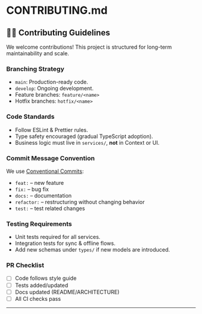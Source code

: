 
# CONTRIBUTING.md

## 👩‍💻 Contributing Guidelines

We welcome contributions! This project is structured for long-term maintainability and scale.

### Branching Strategy

* `main`: Production-ready code.
* `develop`: Ongoing development.
* Feature branches: `feature/<name>`
* Hotfix branches: `hotfix/<name>`

### Code Standards

* Follow ESLint & Prettier rules.
* Type safety encouraged (gradual TypeScript adoption).
* Business logic must live in `services/`, **not** in Context or UI.

### Commit Message Convention

We use [Conventional Commits](https://www.conventionalcommits.org/):

* `feat:` – new feature
* `fix:` – bug fix
* `docs:` – documentation
* `refactor:` – restructuring without changing behavior
* `test:` – test related changes

### Testing Requirements

* Unit tests required for all services.
* Integration tests for sync & offline flows.
* Add new schemas under `types/` if new models are introduced.

### PR Checklist

* [ ] Code follows style guide
* [ ] Tests added/updated
* [ ] Docs updated (README/ARCHITECTURE)
* [ ] All CI checks pass

---
